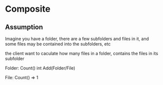 # Composite

## Assumption
Imagine  you have a folder, there are a few subfolders and files in it, and some files may be contained into the subfolders, etc

the client want to caculate how many files in a folder, contains the files in its subfolder

Folder:
    Count() int
    Add(Folder/File)

File:
    Count() => 1